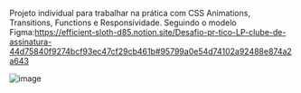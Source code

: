 Projeto individual para trabalhar na prática com CSS Animations, Transitions, Functions e Responsividade. Seguindo o modelo Figma:https://efficient-sloth-d85.notion.site/Desafio-pr-tico-LP-clube-de-assinatura-44d75840f9274bcf93ec47cf29cb461b#95799a0e54d74102a92488e874a2a643


![image](https://github.com/user-attachments/assets/d0601086-e1b3-48fa-8b25-0957f8b279a6)
